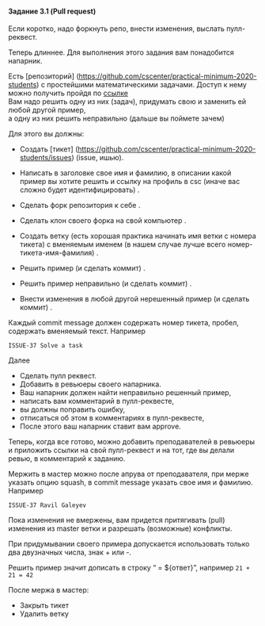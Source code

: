 #### Задание 3.1 (Pull request)
Если коротко, надо форкнуть репо, внести изменения, выслать пулл-реквест.


Теперь длиннее.
Для выполнения этого задания вам понадобится напарник.


Есть [репозиторий] (https://github.com/cscenter/practical-minimum-2020-students) с простейшими математическими задачами. Доступ к нему можно получить пройдя по [ссылке](https://classroom.github.com/g/KQUMFvwe)   
Вам надо решить одну из них (задач),
придумать свою и заменить ей любой другой пример,      
а одну из них решить неправильно (дальше вы поймете зачем)


Для этого вы должны:


* Создать [тикет] (https://github.com/cscenter/practical-minimum-2020-students/issues) (issue, ишью).
* Написать в заголовке свое имя и фамилию, в описании какой пример вы хотите решить и ссылку на профиль в csc (иначе вас сложно будет идентифицировать) .


* Сделать форк репозитория к себе .
* Сделать клон своего форка на свой компьютер .
* Создать ветку (есть хорошая практика начинать имя ветки с номера тикета) с вменяемым именем (в нашем случае лучше всего номер-тикета-имя-фамилия) .
* Решить пример (и сделать коммит) .
* Решить пример неправильно (и сделать коммит) .
* Внести изменения в любой другой нерешенный пример (и сделать коммит) .


Каждый commit message должен содержать номер тикета, пробел, содержать вменяемый текст. Например
```
ISSUE-37 Solve a task
```



Далее


* Сделать пулл реквест.
* Добавить в ревьюеры своего напарника.
* Ваш напарник должен найти неправильно решенный пример,
 * написать вам комментарий в пулл-реквесте,
 * вы должны поправить ошибку,
 * отписаться об этом в комментариях в пулл-реквесте,
 * После этого ваш напарник ставит вам approve.


Теперь, когда все готово, можно добавить преподавателей в ревьюеры и приложить ссылки на свой пулл-реквест и на тот, где вы делали ревью, в комментарий к заданию.


Мержить в мастер можно после апрува от преподавателя, при мерже указать опцию squash, в commit message указать свое имя и фамилию. Например 


```
ISSUE-37 Ravil Galeyev
```



Пока изменения не вмержены, вам придется притягивать (pull) изменения из master ветки и разрешать (возможные) конфликты.


При придумывании своего примера допускается использовать только два двузначных числа, знак + или -.


Решить пример значит дописать в строку “ = ${ответ}”,
например `21 + 21 = 42`

После мержа в мастер:

* Закрыть тикет
* Удалить ветку


